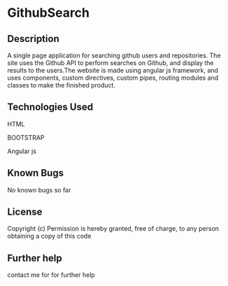# GithubSearch




## Description
A single page application for searching github users and repositories. The site uses the Github API to perform searches on Github, and display the results to the users.The website is made using angular js framework, and uses components, custom directives, custom pipes, routing modules and classes to make the finished product.

## Technologies Used
HTML

BOOTSTRAP

Angular js


## Known Bugs

No known bugs so far

## License

Copyright (c) Permission is hereby granted, free of charge, to any person obtaining a copy of this code

## Further help

contact me for for further help
